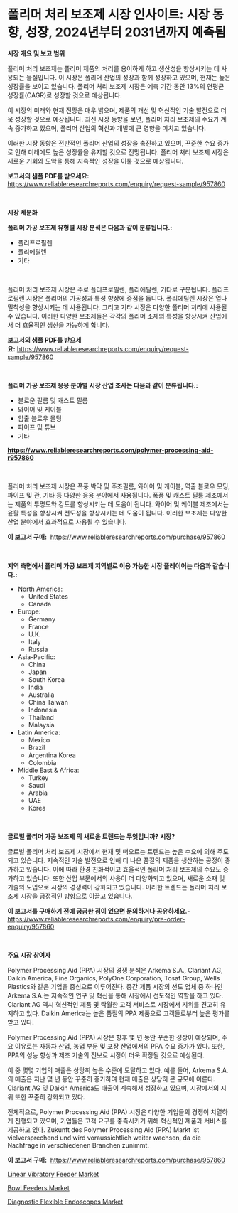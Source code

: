 <p><h1>폴리머 처리 보조제 시장 인사이트: 시장 동향, 성장, 2024년부터 2031년까지 예측됨</h1></p><p><strong>시장 개요 및 보고 범위</strong></p>
<p><p>폴리머 처리 보조제는 폴리머 제품의 처리를 용이하게 하고 생산성을 향상시키는 데 사용되는 물질입니다. 이 시장은 폴리머 산업의 성장과 함께 성장하고 있으며, 현재는 높은 성장률을 보이고 있습니다. 폴리머 처리 보조제 시장은 예측 기간 동안 13%의 연평균 성장률(CAGR)로 성장할 것으로 예상됩니다.</p><p>이 시장의 미래와 현재 전망은 매우 밝으며, 제품의 개선 및 혁신적인 기술 발전으로 더욱 성장할 것으로 예상됩니다. 최신 시장 동향을 보면, 폴리머 처리 보조제의 수요가 계속 증가하고 있으며, 폴리머 산업의 혁신과 개발에 큰 영향을 미치고 있습니다.</p><p>이러한 시장 동향은 전반적인 폴리머 산업의 성장을 촉진하고 있으며, 꾸준한 수요 증가로 인해 미래에도 높은 성장률을 유지할 것으로 전망됩니다. 폴리머 처리 보조제 시장은 새로운 기회와 도약을 통해 지속적인 성장을 이룰 것으로 예상됩니다.</p></p>
<p><strong>보고서의 샘플 PDF를 받으세요:</strong> <a href="https://www.reliableresearchreports.com/enquiry/request-sample/957860">https://www.reliableresearchreports.com/enquiry/request-sample/957860</a></p>
<p>&nbsp;</p>
<p><strong>시장 세분화</strong></p>
<p><strong>폴리머 가공 보조제 유형별 시장 분석은 다음과 같이 분류됩니다.:</strong></p>
<p><ul><li>폴리프로필렌</li><li>폴리에틸렌</li><li>기타</li></ul></p>
<p>&nbsp;</p>
<p><p>폴리머 처리 보조제 시장은 주로 폴리프로필렌, 폴리에틸렌, 기타로 구분됩니다. 폴리프로필렌 시장은 폴리머의 가공성과 특성 향상에 중점을 둡니다. 폴리에틸렌 시장은 열나 밀착성을 향상시키는 데 사용됩니다. 그리고 기타 시장은 다양한 폴리머 처리에 사용될 수 있습니다. 이러한 다양한 보조제들은 각각의 폴리머 소재의 특성을 향상시켜 산업에서 더 효율적인 생산을 가능하게 합니다.</p></p>
<p><strong>보고서의 샘플 PDF를 받으세요:</strong>&nbsp;<a href="https://www.reliableresearchreports.com/enquiry/request-sample/957860">https://www.reliableresearchreports.com/enquiry/request-sample/957860</a></p>
<p>&nbsp;</p>
<p><strong> 폴리머 가공 보조제 응용 분야별 시장 산업 조사는 다음과 같이 분류됩니다.:</strong></p>
<p><ul><li>블로운 필름 및 캐스트 필름</li><li>와이어 및 케이블</li><li>압출 블로우 몰딩</li><li>파이프 및 튜브</li><li>기타</li></ul></p>
<p><strong><a href="https://www.reliableresearchreports.com/polymer-processing-aid-r957860">https://www.reliableresearchreports.com/polymer-processing-aid-r957860</a></strong></p>
<p>&nbsp;</p>
<p><p>폴리머 처리 보조제 시장은 폭풍 박막 및 주조필름, 와이어 및 케이블, 역출 블로우 모딩, 파이프 및 관, 기타 등 다양한 응용 분야에서 사용됩니다. 폭풍 및 캐스트 필름 제조에서는 제품의 투명도와 강도를 향상시키는 데 도움이 됩니다. 와이어 및 케이블 제조에서는 윤활 특성을 향상시켜 전도성을 향상시키는 데 도움이 됩니다. 이러한 보조제는 다양한 산업 분야에서 효과적으로 사용될 수 있습니다.</p></p>
<p><strong>이 보고서 구매:</strong>&nbsp; <a href="https://www.reliableresearchreports.com/purchase/957860">https://www.reliableresearchreports.com/purchase/957860</a></p>
<p>&nbsp;</p>
<p><strong>지역 측면에서 폴리머 가공 보조제 지역별로 이용 가능한 시장 플레이어는 다음과 같습니다.:</strong></p>
<p><ul>
    <li>
        North America:
        <ul>
            <li>United States</li>
            <li>Canada</li>
        </ul>
    </li>
    <li>
        Europe:
        <ul>
            <li>Germany</li>
            <li>France</li>
            <li>U.K.</li>
            <li>Italy</li>
            <li>Russia</li>
        </ul>
    </li>
    <li>
        Asia-Pacific:
        <ul>
            <li>China</li>
            <li>Japan</li>
            <li>South Korea</li>
            <li>India</li>
            <li>Australia</li>
            <li>China Taiwan</li>
            <li>Indonesia</li>
            <li>Thailand</li>
            <li>Malaysia</li>
        </ul>
    </li>
    <li>
        Latin America:
        <ul>
            <li>Mexico</li>
            <li>Brazil</li>
            <li>Argentina Korea</li>
            <li>Colombia</li>
        </ul>
    </li>
    <li>
        Middle East & Africa:
        <ul>
            <li>Turkey</li>
            <li>Saudi</li>
            <li>Arabia</li>
            <li>UAE</li>
            <li>Korea</li>
        </ul>
    </li>
    </ul></p>
<p>&nbsp;</p>
<p><strong>글로벌 폴리머 가공 보조제 의 새로운 트렌드는 무엇입니까? 시장?</strong></p>
<p><p>글로벌 폴리머 처리 보조제 시장에서 현재 및 떠오르는 트렌드는 높은 수요에 의해 주도되고 있습니다. 지속적인 기술 발전으로 인해 더 나은 품질의 제품을 생산하는 공정이 증가하고 있습니다. 이에 따라 환경 친화적이고 효율적인 폴리머 처리 보조제의 수요도 증가하고 있습니다. 또한 산업 부문에서의 사용이 더 다양화되고 있으며, 새로운 소재 및 기술의 도입으로 시장의 경쟁력이 강화되고 있습니다. 이러한 트렌드는 폴리머 처리 보조제 시장을 긍정적인 방향으로 이끌고 있습니다.</p></p>
<p><strong>이 보고서를 구매하기 전에 궁금한 점이 있으면 문의하거나 공유하세요.</strong>- <a href="https://www.reliableresearchreports.com/enquiry/pre-order-enquiry/957860">https://www.reliableresearchreports.com/enquiry/pre-order-enquiry/957860</a></p>
<p>&nbsp;</p>
<p><strong>주요 시장 참여자</strong></p>
<p><p>Polymer Processing Aid (PPA) 시장의 경쟁 분석은 Arkema S.A., Clariant AG, Daikin America, Fine Organics, PolyOne Corporation, Tosaf Group, Wells Plastics와 같은 기업을 중심으로 이루어진다. 중간 제품 시장의 선도 업체 중 하나인 Arkema S.A.는 지속적인 연구 및 혁신을 통해 시장에서 선도적인 역할을 하고 있다. Clariant AG 역시 혁신적인 제품 및 탁월한 고객 서비스로 시장에서 지위를 견고히 유지하고 있다. Daikin America는 높은 품질의 PPA 제품으로 고객들로부터 높은 평가를 받고 있다. </p><p>Polymer Processing Aid (PPA) 시장은 향후 몇 년 동안 꾸준한 성장이 예상되며, 주요 이유로는 자동차 산업, 농업 부문 및 포장 산업에서의 PPA 수요 증가가 있다. 또한, PPA의 성능 향상과 제조 기술의 진보로 시장이 더욱 확장될 것으로 예상된다.</p><p>이 중 몇몇 기업의 매출은 상당히 높은 수준에 도달하고 있다. 예를 들어, Arkema S.A.의 매출은 지난 몇 년 동안 꾸준히 증가하여 현재 매출은 상당히 큰 규모에 이른다. Clariant AG 및 Daikin America도 매출이 계속해서 성장하고 있으며, 시장에서의 지위 또한 꾸준히 강화되고 있다.</p><p>전체적으로, Polymer Processing Aid (PPA) 시장은 다양한 기업들의 경쟁이 치열하게 진행되고 있으며, 기업들은 고객 요구를 충족시키기 위해 혁신적인 제품과 서비스를 제공하고 있다. Zukunft des Polymer Processing Aid (PPA) Markt ist vielversprechend und wird voraussichtlich weiter wachsen, da die Nachfrage in verschiedenen Branchen zunimmt.</p></p>
<p><strong>이 보고서 구매:</strong>&nbsp;&nbsp;<a href="https://www.reliableresearchreports.com/purchase/957860">https://www.reliableresearchreports.com/purchase/957860</a></p>
<p><p><a href="https://github.com/kosella/Market-Research-Report-List-2/blob/main/linear-vibratory-feeder-market.md">Linear Vibratory Feeder Market</a></p><p><a href="https://github.com/kufem1/Market-Research-Report-List-2/blob/main/bowl-feeders-market.md">Bowl Feeders Market</a></p><p><a href="https://fuschia-pecorino-a6d.notion.site/Diagnostic-Flexible-Endoscopes-Market-Research-Report-Its-History-and-Forecast-2024-to-2031-532e9ddf65c349cd83742280ca4fbfd6">Diagnostic Flexible Endoscopes Market</a></p></p>
